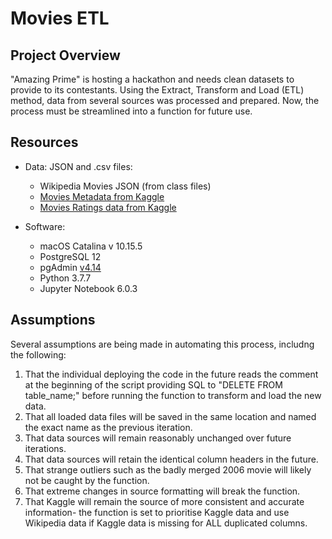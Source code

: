 # Movies ETL

## Project Overview

"Amazing Prime" is hosting a hackathon and needs clean datasets to provide to its contestants. Using the Extract, Transform and Load (ETL) method, data from several sources was processed and prepared. Now, the process must be streamlined into a function for future use.

## Resources

* Data: JSON and .csv files:
    * Wikipedia Movies JSON (from class files)
    * [Movies Metadata from Kaggle](https://www.kaggle.com/rounakbanik/the-movies-dataset/data?select=movies_metadata.csv)
    * [Movies Ratings data from Kaggle](https://www.kaggle.com/rounakbanik/the-movies-dataset/data?select=ratings.csv)

* Software:
    * macOS Catalina v 10.15.5
    * PostgreSQL 12
    * pgAdmin [v4.14](https://www.postgresql.org/ftp/pgadmin/pgadmin4/)
    * Python 3.7.7
    * Jupyter Notebook 6.0.3
    
## Assumptions

Several assumptions are being made in automating this process, includng the following:
1. That the individual deploying the code in the future reads the comment at the beginning of the script providing SQL to 
"DELETE FROM table_name;"
before running the function to transform and load the new data.
2. That all loaded data files will be saved in the same location and named the exact name as the previous iteration.
3. That data sources will remain reasonably unchanged over future iterations.
4. That data sources will retain the identical column headers in the future.
5. That strange outliers such as the badly merged 2006 movie will likely not be caught by the function.
6. That extreme changes in source formatting will break the function.
7. That Kaggle will remain the source of more consistent and accurate information- the function is set to prioritise Kaggle data and use Wikipedia data if Kaggle data is missing for ALL duplicated columns.
